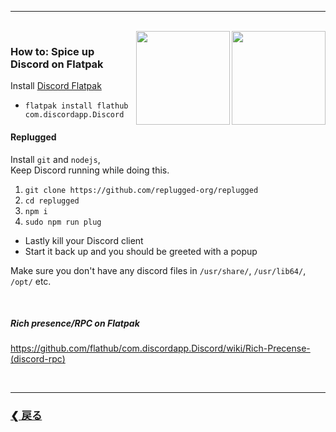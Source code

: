 <hr>
<br>
<img src="https://avatars.githubusercontent.com/u/27268838?s=280&v=4" align="right" width="150"></a>
<img src="https://www.svgrepo.com/show/353655/discord-icon.svg" align="right" width="150"></a>

### How to: Spice up Discord on Flatpak

Install [Discord Flatpak](https://flathub.org/apps/details/com.discordapp.Discord)  
* `flatpak install flathub com.discordapp.Discord`

#### Replugged

Install `git` and `nodejs`,  
Keep Discord running while doing this.

1. `git clone https://github.com/replugged-org/replugged`
2. `cd replugged`
3. `npm i`
4. `sudo npm run plug`

* Lastly kill your Discord client
* Start it back up and you should be greeted with a popup

Make sure you don't have any discord files in `/usr/share/`, `/usr/lib64/`, `/opt/` etc.

<!--
#### BetterDiscord

Install [betterdiscordctl](https://github.com/bb010g/betterdiscordctl).  
*(Follow "Manual" installation)*

* `betterdiscordctl -i flatpak install`
-->

<br>

##### Rich presence/RPC on Flatpak

https://github.com/flathub/com.discordapp.Discord/wiki/Rich-Precense-(discord-rpc)

<br>
<hr>
<h3><a href="https://github.com/yurifuko/dotfiles/wiki/Guides"><b>❮ 戻る</b></a></h3>
